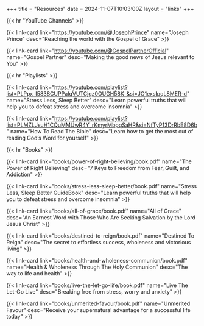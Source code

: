 +++
title = "Resources"
date = 2024-11-07T10:03:00Z
layout = "links"
+++

{{< hr "YouTube Channels" >}}

{{< link-card link="https://youtube.com/@JosephPrince" name="Joseph Prince" desc="Reaching the world with the Gospel of Grace" >}}

{{< link-card link="https://youtube.com/@GospelPartnerOfficial" name="Gospel Partner" desc="Making the good news of Jesus relevant to You" >}}

{{< hr "Playlists" >}}

{{< link-card link="https://youtube.com/playlist?list=PLPpx_I5838CUPPaIqVUTCjqz0OUGH58K_&si=JO1exsIpqL8MER-d" name="Stress Less, Sleep Better" desc="Learn powerful truths that will help you to defeat stress and overcome insomnia" >}}

{{< link-card link="https://youtube.com/playlist?list=PLMZLJsuH1CQuMMUwR4Y_rKmyrMbpqSaHR&si=NfTyP13DrRbE8D6b" name="How To Read The Bible" desc="Learn how to get the most out of reading God’s Word for yourself" >}}

{{< hr "Books" >}}

{{< link-card link="books/power-of-right-believing/book.pdf" name="The Power of Right Believing" desc="7 Keys to Freedom from Fear, Guilt, and Addiction" >}}

{{< link-card link="books/stress-less-sleep-better/book.pdf" name="Stress Less, Sleep Better GuideBook" desc="Learn powerful truths that will help you to defeat stress and overcome insomnia" >}}

{{< link-card link="books/all-of-grace/book.pdf" name="All of Grace" desc="An Earnest Word with Those Who Are Seeking Salvation by the Lord Jesus Christ" >}}

{{< link-card link="books/destined-to-reign/book.pdf" name="Destined To Reign" desc="The secret to effortless success, wholeness and victorious living" >}}

{{< link-card link="books/health-and-wholeness-communion/book.pdf" name="Health & Wholeness Through The Holy Communion" desc="The way to life and health" >}}

{{< link-card link="books/live-the-let-go-life/book.pdf" name="Live The Let-Go Live" desc="Breaking free from stress, worry and anxiety" >}}

{{< link-card link="books/unmerited-favour/book.pdf" name="Unmerited Favour" desc="Receive your supernatural advantage for a successful life today" >}}
